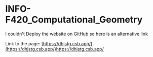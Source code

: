 # INFO-F420_Computational_Geometry
I couldn't Deploy the website on GitHub so here is an alternative link

Link to the page: [https://dhjstg.csb.app/](https://dhjstg.csb.app/)https://dhjstg.csb.app/
